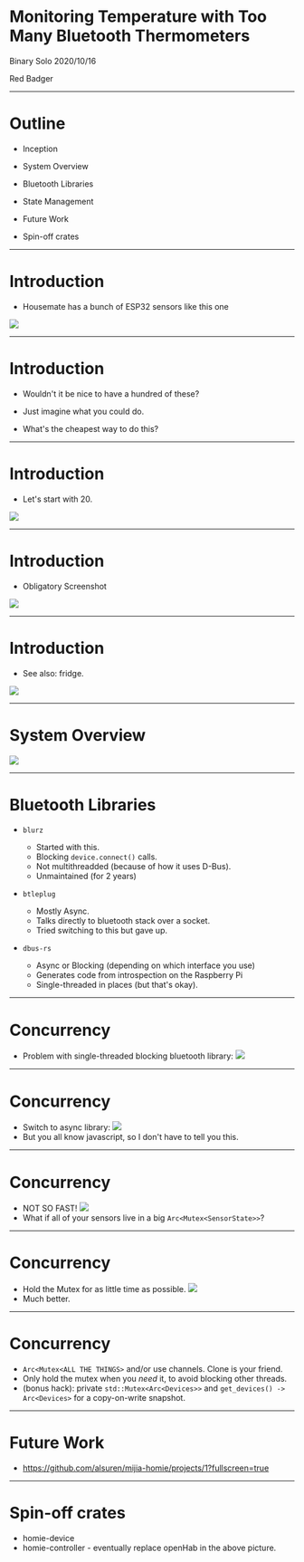 # Monitoring Temperature with Too Many Bluetooth Thermometers

Binary Solo 2020/10/16

Red Badger

---

# Outline

- Inception

- System Overview

- Bluetooth Libraries

- State Management

- Future Work

- Spin-off crates

---

# Introduction

- Housemate has a bunch of ESP32 sensors like this one

![](./inception-yun_hat_04.jpg)

---

# Introduction

- Wouldn't it be nice to have a hundred of these?

- Just imagine what you could do.

- What's the cheapest way to do this?

---

# Introduction

- Let's start with 20.

![](./inception-order.png)

---

# Introduction

- Obligatory Screenshot

![](./grafana-temperature.png)

---

# Introduction

- See also: fridge.

![](./grafana-fridge.png)

---

# System Overview

<!--
- Sensors
- Raspberry Pi
- Mosquitto (MQTT broker)
- openHAB
- InfluxDB
- Grafana
-->

![](./system-overview.svg)

---

# Bluetooth Libraries

- `blurz`

  - Started with this.
  - Blocking `device.connect()` calls.
  - Not multithreadded (because of how it uses D-Bus).
  - Unmaintained (for 2 years)

- `btleplug`

  - Mostly Async.
  - Talks directly to bluetooth stack over a socket.
  - Tried switching to this but gave up.

- `dbus-rs`
  - Async or Blocking (depending on which interface you use)
  - Generates code from introspection on the Raspberry Pi
  - Single-threaded in places (but that's okay).

---

# Concurrency

- Problem with single-threaded blocking bluetooth library:
  ![](./single-threaded-blocking.svg)

---

# Concurrency

- Switch to async library:
  ![](./single-threaded-async.svg)
- But you all know javascript, so I don't have to tell you this.

---

# Concurrency

- NOT SO FAST!
  ![](./single-threaded-mutex.svg)
- What if all of your sensors live in a big `Arc<Mutex<SensorState>>`?

---

# Concurrency

- Hold the Mutex for as little time as possible.
  ![](./single-threaded-mutex-final.svg)
- Much better.

---

# Concurrency

- `Arc<Mutex<ALL THE THINGS>` and/or use channels. Clone is your friend.
- Only hold the mutex when you _need_ it, to avoid blocking other threads.
- (bonus hack): private `std::Mutex<Arc<Devices>>` and `get_devices() -> Arc<Devices>` for a copy-on-write snapshot.

---

# Future Work

- https://github.com/alsuren/mijia-homie/projects/1?fullscreen=true

---

# Spin-off crates

- homie-device
- homie-controller - eventually replace openHab in the above picture.

```

```
